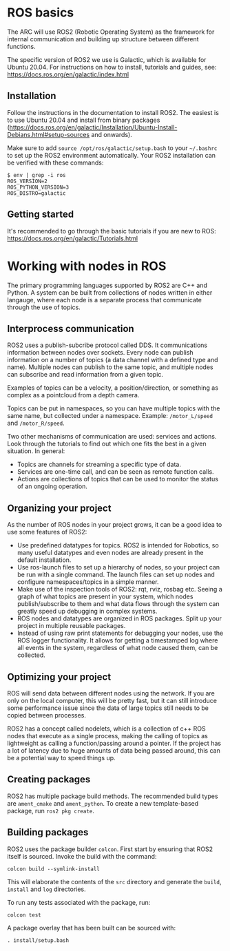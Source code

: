 # ROS basics

The ARC will use ROS2 (Robotic Operating System) as the framework for internal communication and building up structure between different functions.

The specific version of ROS2 we use is Galactic, which is available for Ubuntu 20.04. For instructions on how to install, tutorials and guides, see: https://docs.ros.org/en/galactic/index.html

## Installation

Follow the instructions in the documentation to install ROS2. The easiest is to use Ubuntu 20.04 and install from binary packages (https://docs.ros.org/en/galactic/Installation/Ubuntu-Install-Debians.html#setup-sources and onwards).

Make sure to add `source /opt/ros/galactic/setup.bash` to your `~/.bashrc` to set up the ROS2 environment automatically. Your ROS2 installation can be verified with these commands:

```
$ env | grep -i ros
ROS_VERSION=2
ROS_PYTHON_VERSION=3
ROS_DISTRO=galactic
```

## Getting started

It's recommended to go through the basic tutorials if you are new to ROS: https://docs.ros.org/en/galactic/Tutorials.html

# Working with nodes in ROS

The primary programming languages supported by ROS2 are C++ and Python. A system can be built from collections of nodes written in either langauge, where each node is a separate process that communicate through the use of topics.

## Interprocess communication

ROS2 uses a publish-subcribe protocol called DDS. It communications information between nodes over sockets. Every node can publish information on a number of topics (a data channel with a defined type and name). Multiple nodes can publish to the same topic, and multiple nodes can subscribe and read information from a given topic.

Examples of topics can be a velocity, a position/direction, or something as complex as a pointcloud from a depth camera.

Topics can be put in namespaces, so you can have multiple topics with the same name, but collected under a namespace. Example: `/motor_L/speed` and `/motor_R/speed`.

Two other mechanisms of communication are used: services and actions. Look through the tutorials to find out which one fits the best in a given situation. In general:

* Topics are channels for streaming a specific type of data.
* Services are one-time call, and can be seen as remote function calls.
* Actions are collections of topics that can be used to monitor the status of an ongoing operation.


## Organizing your project

As the number of ROS nodes in your project grows, it can be a good idea to use some features of ROS2:

* Use predefined datatypes for topics. ROS2 is intended for Robotics, so many useful datatypes and even nodes are already present in the default installation.
* Use ros-launch files to set up a hierarchy of nodes, so your project can be run with a single command. The launch files can set up nodes and configure namespaces/topics in a simple manner.
* Make use of the inspection tools of ROS2: rqt, rviz, rosbag etc. Seeing a graph of what topics are present in your system, which nodes publish/subscribe to them and what data flows through the system can greatly speed up debugging in complex systems.
* ROS nodes and datatypes are organized in ROS packages. Split up your project in multiple reusable packages.
* Instead of using raw print statements for debugging your nodes, use the ROS logger functionality. It allows for getting a timestamped log where all events in the system, regardless of what node caused them, can be collected.

## Optimizing your project

ROS will send data between different nodes using the network. If you are only on the local computer, this will be pretty fast, but it can still introduce some performance issue since the data of large topics still needs to be copied between processes.

ROS2 has a concept called nodelets, which is a collection of c++ ROS nodes that execute as a single process, making the calling of topics as lightweight as calling a function/passing around a pointer. If the project has a lot of latency due to huge amounts of data being passed around, this can be a potential way to speed things up.

## Creating packages

ROS2 has multiple package build methods. The recommended build types are `ament_cmake` and `ament_python`. To create a new template-based package, run `ros2 pkg create`.

## Building packages

ROS2 uses the package builder `colcon`. First start by ensuring that ROS2 itself is sourced. Invoke the build with the command:

```
colcon build --symlink-install
```

This will elaborate the contents of the `src` directory and generate the `build`, `install` and `log` directories.

To run any tests associated with the package, run:

```
colcon test
```

A package overlay that has been built can be sourced with:

```
. install/setup.bash
```

